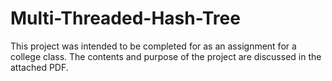 # Multi-Threaded-Hash-Tree

This project was intended to be completed for as an assignment for a college class.
The contents and purpose of the project are discussed in the attached PDF. 
